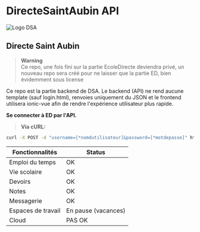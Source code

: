 # DirecteSaintAubin API

![Logo DSA](https://media.discordapp.net/attachments/1048574687304744982/1124075010307403896/API.png)

## Directe Saint Aubin


> **Warning**  
> Ce repo, une fois fini sur la partie EcoleDirecte deviendra privé, un nouveau repo sera créé pour ne laisser que la partie ED, bien évidemment sous license

Ce repo est la partie backend de DSA. Le backend (API) ne rend aucune template (sauf login.html), renvoies uniquement du JSON et le frontend utilisera ionic-vue afin de rendre l'expérience utilisateur plus rapide.

**Se connecter à ED par l'API.**

> **Via cURL:**

```bash
curl -X POST -d "username=[*nomdutilisateur]&password=[*motdepasse]" http://[*host]:[*port]/login/
```

| Fonctionnalités | Status |
| ------------ | ------------ |
| Emploi du temps | OK |
| Vie scolaire | OK |
| Devoirs | OK |
| Notes | OK |
| Messagerie | OK |
| Espaces de travail | En pause (vacances) |
| Cloud | PAS OK |
